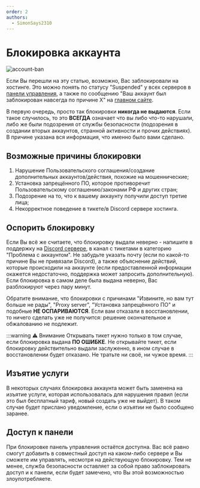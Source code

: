 ```yaml
---
order: 2
authors:
  - SimonSays2310
---
```


# Блокировка аккаунта

![account-ban](/host/account-ban.png)

Если Вы перешли на эту статью, возможно, Вас заблокировали на хостинге.
Это можно понять по статусу "Suspended" у всех серверов в [панели управления](https://control.play2go.cloud),
а также по сообщению "Ваш аккаунт был заблокирован навсегда по причине X" на [главном сайте](https://play2go.cloud).

В первую очередь, просто так блокировки **никогда не выдаются**.
Если такое случилось, то это **ВСЕГДА** означает что вы либо что-то нарушали,
либо же были подозрения от службы безопасности (подозрения в создании вторых аккаунтов, странной активности и прочих действиях). В причине указана вся информация, что именно было вами сделано.

## Возможные причины блокировки

1. Нарушение Пользовательского соглашения/создание дополнительных аккаунтов/действия, похожие на мошеннические;
2. Установка запрещённого ПО, которое противоречит Пользовательскому соглашению/законами РФ и других стран;
3. Подозрение на то, что к вашему аккаунту получили доступ третие лица;
4. Некорректное поведение в тикете/в Discord сервере хостинга.

## Оспорить блокировку

Если Вы всё же считаете, что блокировку выдали неверно - напишите в поддержку на [Discord сервере](https://discord.gg/play2go), в канал с тикетами в категорию "Проблема с аккаунтом". Не забудьте указать почту (если по какой-то причине Вы не привязали Discord), а также объяснение действий, которые происходили на аккаунте (если предоставленной информации окажется недостаточно, поддержка может запросить дополнительную). Если блокировка в самом деле была выдана неверно, Вас разблокируют через пару минут.

Обратите внимание, что блокировки с причинами "Извините, но вам тут больше не рады", "Proxy server", "Установка запрещённого ПО" и подобные **НЕ ОСПАРИВАЮТСЯ**.
Если вам отказали в восстановлении, то ничего сделать уже не получится: решение окончательное и обжалованию не подлежит.

:::warning :warning: Внимание
Открывать тикет нужно только в том случае, если блокировка выдана **ПО ОШИБКЕ**.
Не открывайте тикет, если блокировку действительно выдали заслуженно, в ином случае в восстановлении будет отказано. Не тратьте ни своё, ни чужое время.
:::

## Изъятие услуги

В некоторых случаях блокировка аккаунта может быть заменена на изъятие услуги, которая использовалась для нарушения правил
(если это был бесплатный тариф, новый создать уже не выйдет). В таком случае будет прислано уведомление, если о изъятии не было сообщено заранее.

## Доступ к панели

При блокировке панель управления остаётся доступна. Вас всё равно смогут добавить в совместный доступ
на каком-либо сервере и Вы сможете им управлять, несмотря на действующую блокировку. Тем не менее,
служба безопасности оставляет за собой право заблокировать доступ и к панели, если будет замечено, что Вы этой возможностью злоупотребляете.
